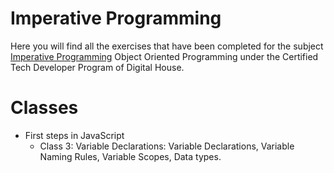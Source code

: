 # Imperative Programming
Here you will find all the exercises that have been completed for the subject [Imperative Programming]( ) Object Oriented Programming under the Certified Tech Developer Program of Digital House.

# Classes
- First steps in JavaScript
  - Class 3: Variable Declarations: Variable Declarations, Variable Naming Rules, Variable Scopes, Data types. 


  
